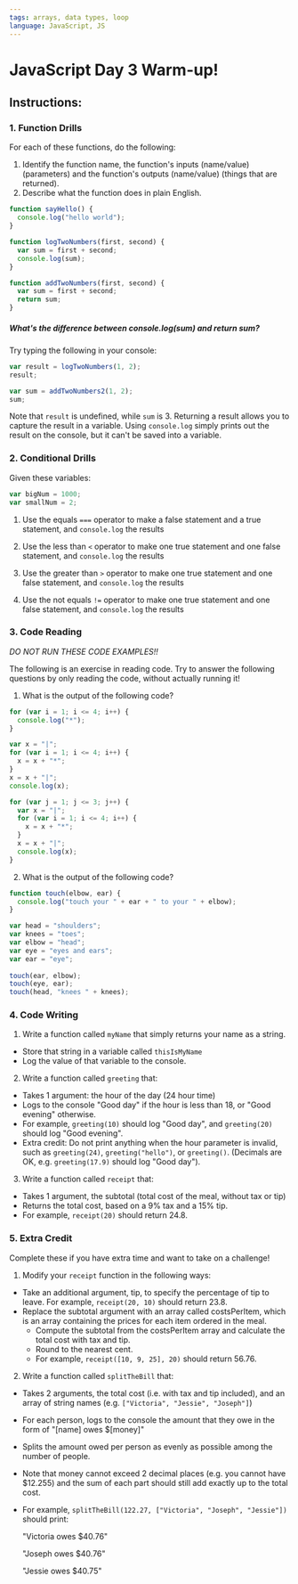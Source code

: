```yaml
---
tags: arrays, data types, loop
language: JavaScript, JS
---
```


# JavaScript Day 3 Warm-up!


## Instructions:

### 1. Function Drills

For each of these functions, do the following:

1. Identify the function name, the function's inputs (name/value) (parameters) and the function's outputs (name/value) (things that are returned). 
2. Describe what the function does in plain English.

```javascript
function sayHello() {
  console.log("hello world");
}
```

```javascript
function logTwoNumbers(first, second) {
  var sum = first + second;
  console.log(sum);
}
```

```javascript
function addTwoNumbers(first, second) {
  var sum = first + second;
  return sum;
}
```

##### What's the difference between console.log(sum) and return sum?
Try typing the following in your console:

```javascript
var result = logTwoNumbers(1, 2);
result;
```

```javascript
var sum = addTwoNumbers2(1, 2);
sum;
```

Note that `result` is undefined, while `sum` is 3. Returning a result allows you to capture the result in a variable. Using `console.log` simply prints out the result on the console, but it can't be saved into a variable.

### 2. Conditional Drills
Given these variables:
```javascript
var bigNum = 1000;
var smallNum = 2;
```

1. Use the equals `===` operator to make a false statement and a true statement, and `console.log` the results

2. Use the less than `<` operator to make one true statement and one false statement, and `console.log` the results

3. Use the greater than `>` operator to make one true statement and one false statement, and `console.log` the results

4. Use the not equals `!=` operator to make one true statement and one false statement, and `console.log` the results

### 3. Code Reading
*DO NOT RUN THESE CODE EXAMPLES!!*

The following is an exercise in reading code. Try to answer the following questions by only reading the code, without actually running it!

1. What is the output of the following code?

```javascript
for (var i = 1; i <= 4; i++) {
  console.log("*");
}
```

```javascript
var x = "|";
for (var i = 1; i <= 4; i++) {
  x = x + "*";
}
x = x + "|";
console.log(x);
```

```javascript
for (var j = 1; j <= 3; j++) {
  var x = "|";
  for (var i = 1; i <= 4; i++) {
    x = x + "*";
  }
  x = x + "|";
  console.log(x);
}
```

2. What is the output of the following code?

```javascript
function touch(elbow, ear) {
  console.log("touch your " + ear + " to your " + elbow);
}

var head = "shoulders";
var knees = "toes";
var elbow = "head";
var eye = "eyes and ears";
var ear = "eye";
      
touch(ear, elbow);
touch(eye, ear);
touch(head, "knees " + knees);

```

### 4. Code Writing

1.  Write a function called `myName` that simply returns your name as a string. 
  * Store that string in a variable called `thisIsMyName`
  * Log the value of that variable to the console.
2.  Write a function called `greeting` that:
  * Takes 1 argument: the hour of the day (24 hour time)
  * Logs to the console "Good day" if the hour is less than 18, or "Good evening" otherwise.
  * For example, `greeting(10)` should log "Good day", and `greeting(20)` should log "Good evening".
  * Extra credit: Do not print anything when the hour parameter is invalid, such as `greeting(24)`, `greeting("hello")`, or `greeting()`. (Decimals are OK, e.g. `greeting(17.9)` should log "Good day").
3. Write a function called `receipt` that:
  * Takes 1 argument, the subtotal (total cost of the meal, without tax or tip)
  * Returns the total cost, based on a 9% tax and a 15% tip.
  * For example, `receipt(20)` should return 24.8.

### 5. Extra Credit
Complete these if you have extra time and want to take on a challenge!

1. Modify your `receipt` function in the following ways:
  * Take an additional argument, tip, to specify the percentage of tip to leave. For example, `receipt(20, 10)` should return 23.8.
  * Replace the subtotal argument with an array called costsPerItem, which is an array containing the prices for each item ordered in the meal. 
    * Compute the subtotal from the costsPerItem array and calculate the total cost with tax and tip.
    * Round to the nearest cent.
    * For example, `receipt([10, 9, 25], 20)` should return 56.76.
2. Write a function called `splitTheBill` that:
  * Takes 2 arguments, the total cost (i.e. with tax and tip included), and an array of string names (e.g. `["Victoria", "Jessie", "Joseph"]`)
  * For each person, logs to the console the amount that they owe in the form of "[name] owes $[money]"
  * Splits the amount owed per person as evenly as possible among the number of people. 
  * Note that money cannot exceed 2 decimal places (e.g. you cannot have $12.255) and the sum of each part should still add exactly up to the total cost.
  * For example, `splitTheBill(122.27, ["Victoria", "Joseph", "Jessie"])` should print:

    "Victoria owes $40.76"

    "Joseph owes $40.76"

    "Jessie owes $40.75"
